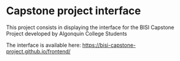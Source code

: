 # Capstone project interface

This project consists in displaying the interface for the BISI Capstone Project developed by Algonquin College Students

The interface is available here: https://bisi-capstone-project.github.io/frontend/
